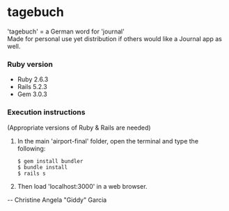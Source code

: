 # tagebuch
'tagebuch' = a German word for 'journal'  
Made for personal use yet distribution if others would like a Journal app as well.  
  
### Ruby version   
- Ruby 2.6.3  
- Rails 5.2.3  
- Gem 3.0.3  

### Execution instructions  
(Appropriate versions of Ruby & Rails are needed)  
1) In the main 'airport-final' folder, open the terminal and type the following:  
	~~~  
	$ gem install bundler  
	$ bundle install  
	$ rails s 
	~~~
2) Then load 'localhost:3000' in a web browser.  

-- Christine Angela "Giddy" Garcia